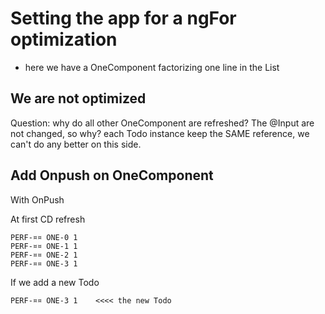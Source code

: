 # Setting the app for a ngFor optimization

- here we have a OneComponent factorizing one line in the List

## We are not optimized

Question: why do all other OneComponent are refreshed? The @Input are not changed, so why? each Todo instance keep the
SAME reference, we can't do any better on this side.

## Add Onpush on OneComponent

With OnPush

At first CD refresh

````
PERF-¤¤ ONE-0 1
PERF-¤¤ ONE-1 1
PERF-¤¤ ONE-2 1
PERF-¤¤ ONE-3 1
````

If we add a new Todo

````
PERF-¤¤ ONE-3 1    <<<< the new Todo
````
